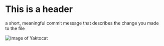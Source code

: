 # This is a header

a short, meaningful commit message that describes the change you made to the file

![Image of Yaktocat](https://octodex.github.com/images/yaktocat.png)
